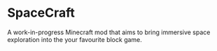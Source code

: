 # SpaceCraft
A work-in-progress Minecraft mod that aims to bring immersive space exploration into the your favourite block game.
